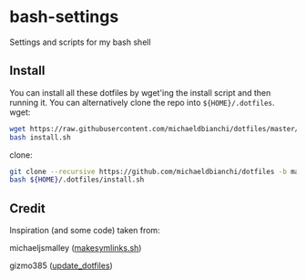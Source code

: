 # bash-settings
Settings and scripts for my bash shell

## Install
You can install all these dotfiles by wget'ing the install script and then running it. You can alternatively clone the repo into `${HOME}/.dotfiles`.
wget:
```sh
wget https://raw.githubusercontent.com/michaeldbianchi/dotfiles/master/install.sh
bash install.sh
```
clone:
```sh
git clone --recursive https://github.com/michaeldbianchi/dotfiles -b master ~/.dotfiles
bash ${HOME}/.dotfiles/install.sh
```

## Credit
Inspiration (and some code) taken from:

michaeljsmalley ([makesymlinks.sh](https://github.com/michaeljsmalley/dotfiles/blob/master/makesymlinks.sh))

gizmo385 ([update_dotfiles](https://github.com/gizmo385/dotfiles/blob/master/update_dotfiles))
